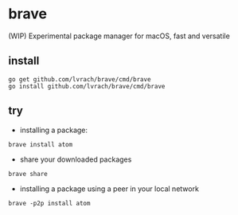 # brave
(WIP) Experimental package manager for macOS, fast and versatile 


## install 

```
go get github.com/lvrach/brave/cmd/brave
go install github.com/lvrach/brave/cmd/brave
```

## try

* installing a package:

```
brave install atom
```

* share your downloaded packages 
```
brave share
```

* installing a package using a peer in your local network
```
brave -p2p install atom
```
